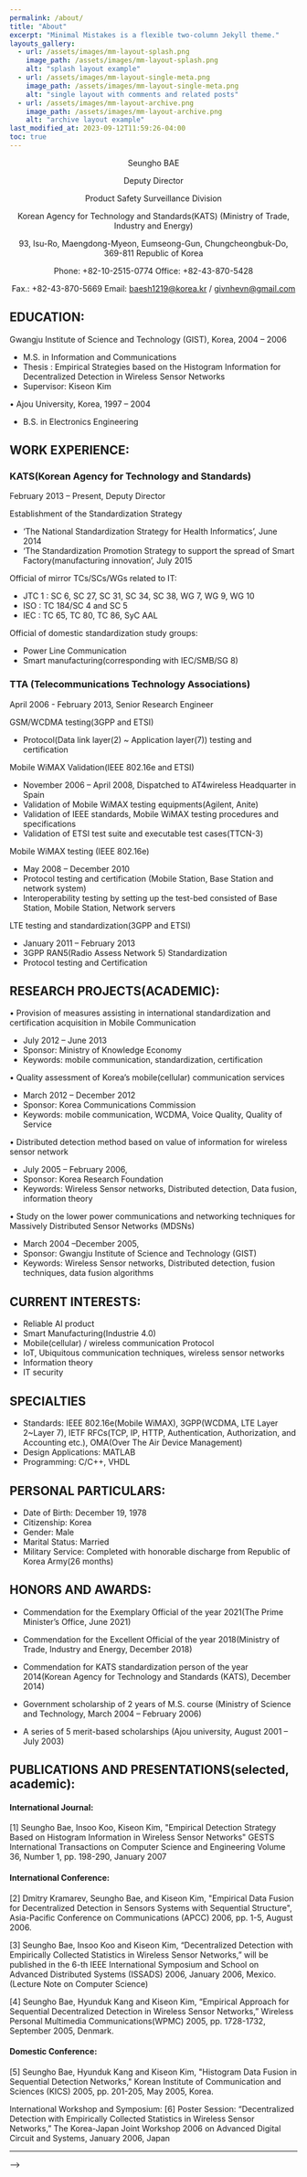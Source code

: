 ```yaml
---
permalink: /about/
title: "About"
excerpt: "Minimal Mistakes is a flexible two-column Jekyll theme."
layouts_gallery:
  - url: /assets/images/mm-layout-splash.png
    image_path: /assets/images/mm-layout-splash.png
    alt: "splash layout example"
  - url: /assets/images/mm-layout-single-meta.png
    image_path: /assets/images/mm-layout-single-meta.png
    alt: "single layout with comments and related posts"
  - url: /assets/images/mm-layout-archive.png
    image_path: /assets/images/mm-layout-archive.png
    alt: "archive layout example"
last_modified_at: 2023-09-12T11:59:26-04:00
toc: true
---
```



<center>

Seungho BAE 

Deputy Director

Product Safety Surveillance Division

Korean Agency for Technology and Standards(KATS)
(Ministry of Trade, Industry and Energy)

93, Isu-Ro, Maengdong-Myeon, Eumseong-Gun, 
Chungcheongbuk-Do, 369-811
Republic of Korea
 
Phone: +82-10-2515-0774
Office: +82-43-870-5428

Fax.: +82-43-870-5669
Email: baesh1219@korea.kr / givnhevn@gmail.com 

 </center>

## EDUCATION: 

Gwangju Institute of Science and Technology (GIST), Korea, 2004 – 2006
* M.S. in Information and Communications
* Thesis : Empirical Strategies based on the Histogram Information for Decentralized Detection in Wireless Sensor Networks
* Supervisor: Kiseon Kim 

•	Ajou University, Korea, 1997 – 2004 
* B.S. in Electronics Engineering


## WORK EXPERIENCE:
###	KATS(Korean Agency for Technology and Standards)

February 2013 – Present, Deputy Director

Establishment of the Standardization Strategy 
  -	‘The National Standardization Strategy for Health Informatics’, June 2014
  -	‘The Standardization Promotion Strategy to support the spread of Smart Factory(manufacturing innovation’, July 2015

Official of mirror TCs/SCs/WGs related to IT:
  -	JTC 1 : SC 6, SC 27, SC 31, SC 34, SC 38, WG 7, WG 9, WG 10
  -	ISO : TC 184/SC 4 and SC 5
  -	IEC : TC 65, TC 80, TC 86, SyC AAL

Official of domestic standardization study groups:
  -	Power Line Communication
  -	Smart manufacturing(corresponding with IEC/SMB/SG 8)

### TTA (Telecommunications Technology Associations)

April 2006 - February 2013, Senior Research Engineer

GSM/WCDMA testing(3GPP and ETSI)
-	Protocol(Data link layer(2) ~ Application layer(7)) testing and certification

Mobile WiMAX Validation(IEEE 802.16e and ETSI)
-	November 2006 – April 2008, Dispatched to AT4wireless Headquarter in Spain
-	Validation of Mobile WiMAX testing equipments(Agilent, Anite)
-	Validation of IEEE standards, Mobile WiMAX testing procedures and specifications 
-	Validation of ETSI test suite and executable test cases(TTCN-3)

Mobile WiMAX testing (IEEE 802.16e)
-	May 2008 – December 2010 
-	Protocol testing and certification (Mobile Station, Base Station and network system)
-	Interoperability testing by setting up the test-bed consisted of Base Station, Mobile Station, Network servers

LTE  testing and standardization(3GPP and ETSI)
-	January 2011 – February 2013
-	3GPP RAN5(Radio Assess Network 5) Standardization
-	Protocol testing and Certification


## RESEARCH PROJECTS(ACADEMIC):

•	Provision of measures assisting in international standardization and certification acquisition in Mobile Communication 
* July 2012 – June 2013 
* Sponsor: Ministry of Knowledge Economy
* Keywords: mobile communication, standardization, certification

•	Quality assessment of Korea’s mobile(cellular) communication services
  - March 2012 – December 2012
  -	Sponsor: Korea Communications Commission
  -	Keywords: mobile communication, WCDMA, Voice Quality, Quality of Service 

•	Distributed detection method based on value of information for wireless sensor network
  -	July 2005 – February 2006,
  -	Sponsor: Korea Research Foundation
  -	Keywords: Wireless Sensor networks, Distributed detection, Data fusion, information theory

•	Study on the lower power communications and networking techniques for Massively Distributed Sensor Networks (MDSNs)
  -	March 2004 –December 2005, 
  -	Sponsor: Gwangju Institute of Science and Technology (GIST)
  -	Keywords: Wireless Sensor networks, Distributed detection, fusion techniques, data fusion algorithms


## CURRENT INTERESTS: 
* Reliable AI product
* Smart Manufacturing(Industrie 4.0)
* Mobile(cellular) / wireless communication Protocol
* IoT, Ubiquitous communication techniques, wireless sensor networks 
* Information theory 
* IT security 


## SPECIALTIES
*	Standards:                      IEEE 802.16e(Mobile WiMAX), 3GPP(WCDMA, LTE Layer 2~Layer 7), IETF RFCs(TCP, IP, HTTP, Authentication, Authorization, and Accounting etc.), OMA(Over The Air Device Management)
*	Design Applications:     MATLAB
*	Programming:                C/C++, VHDL


## PERSONAL PARTICULARS:
*	Date of Birth: December 19, 1978
*	Citizenship: Korea
*	Gender: Male
*	Marital Status: Married
*	Military Service: Completed with honorable discharge from Republic of Korea Army(26 months)


## HONORS AND AWARDS: 
*	Commendation for the Exemplary Official of the year 2021(The Prime Minister’s Office, June 2021)

*	Commendation for the Excellent Official of the year 2018(Ministry of Trade, Industry and Energy, December 2018)

*	Commendation for KATS standardization person of the year 2014(Korean Agency for Technology and Standards (KATS), December 2014)

*	Government scholarship of 2 years of M.S. course (Ministry of Science and Technology, March 2004 – February 2006)

*	A series of 5 merit-based scholarships (Ajou university, August 2001 – July 2003)



## PUBLICATIONS AND PRESENTATIONS(selected, academic): 
#### International Journal:

[1]  Seungho Bae, Insoo Koo, Kiseon Kim, "Empirical Detection Strategy Based on Histogram Information in Wireless Sensor Networks" GESTS International Transactions on Computer Science and Engineering Volume 36, Number 1, pp. 198-290, January 2007

#### International Conference:

[2]  Dmitry Kramarev, Seungho Bae, and Kiseon Kim, "Empirical Data Fusion for Decentralized Detection in Sensors Systems with Sequential Structure", Asia-Pacific Conference on Communications (APCC) 2006, pp. 1-5, August 2006.

[3] Seungho Bae, Insoo Koo and Kiseon Kim, “Decentralized Detection with Empirically Collected Statistics in Wireless Sensor Networks,” will be published  in the 6-th IEEE  International Symposium and School on Advanced Distributed Systems (ISSADS) 2006, January 2006, Mexico. (Lecture Note on Computer Science)

[4]  Seungho Bae, Hyunduk Kang and Kiseon Kim, “Empirical Approach for Sequential Decentralized Detection in Wireless Sensor Networks,” Wireless Personal Multimedia Communications(WPMC) 2005, pp. 1728-1732, September 2005, Denmark.

#### Domestic Conference:

[5]  Seungho Bae, Hyunduk Kang and Kiseon Kim, "Histogram Data Fusion in Sequential Detection Networks," Korean Institute of Communication and Sciences (KICS) 2005, pp. 201-205, May 2005, Korea.

International Workshop and Symposium:
[6] Poster Session: “Decentralized Detection with Empirically Collected Statistics in Wireless Sensor Networks,” The Korea-Japan Joint Workshop 2006 on Advanced Digital Circuit and Systems, January 2006, Japan

---

 -->
